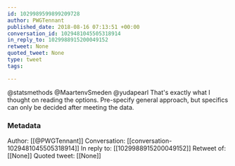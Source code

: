 ```yaml
---
id: 1029989599899209728
author: PWGTennant
published_date: 2018-08-16 07:13:51 +00:00
conversation_id: 1029481045505318914
in_reply_to: 1029988915200049152
retweet: None
quoted_tweet: None
type: tweet
tags:

---
```


@statsmethods @MaartenvSmeden @yudapearl That's exactly what I thought on reading the options. Pre-specify general approach, but specifics can only be decided after meeting the data.

### Metadata

Author: [[@PWGTennant]]
Conversation: [[conversation-1029481045505318914]]
In reply to: [[1029988915200049152]]
Retweet of: [[None]]
Quoted tweet: [[None]]
